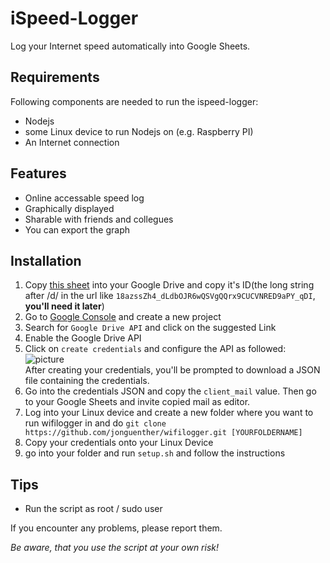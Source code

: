 # iSpeed-Logger
Log your Internet speed automatically into Google Sheets.

## Requirements
Following components are needed to run the ispeed-logger:
- Nodejs
- some Linux device to run Nodejs on (e.g. Raspberry PI)
- An Internet connection

## Features
- Online accessable speed log
- Graphically displayed
- Sharable with friends and collegues
- You can export the graph

## Installation
1. Copy [this sheet](https://goo.gl/qFZcZF) into your Google Drive and copy it's ID(the long string after /d/ in the url like `18azssZh4_dLdbOJR6wQSVgQQrx9CUCVNRED9aPY_qDI`, **you'll need it later**)
1. Go to [Google Console](https://console.cloud.google.com/) and create a new project
1. Search for `Google Drive API` and click on the suggested Link
1. Enable the Google Drive API
1. Click on `create credentials` and configure the API as followed: <br>![picture](https://i.imgur.com/PGKwmou.png) <br>After creating your credentials, you'll be prompted to download a JSON file containing the credentials.
1. Go into the credentials JSON and copy the `client_mail` value. Then go to your Google Sheets and invite copied mail as editor.
1. Log into your Linux device and create a new folder where you want to run wifilogger in and do `git clone https://github.com/jonguenther/wifilogger.git [YOURFOLDERNAME]`
1. Copy your credentials onto your Linux Device
1. go into your folder and run `setup.sh` and follow the instructions

## Tips
- Run the script as root / sudo user

If you encounter any problems, please report them.

*Be aware, that you use the script at your own risk!*
